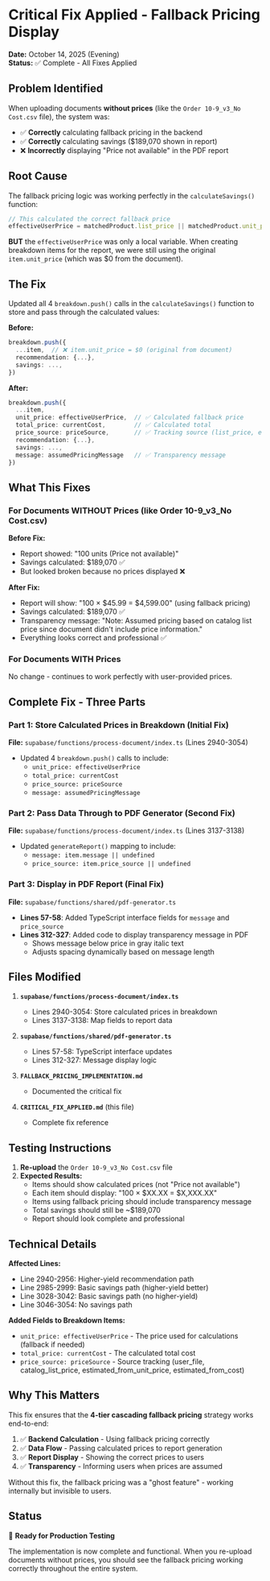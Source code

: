 # Critical Fix Applied - Fallback Pricing Display

**Date:** October 14, 2025 (Evening)  
**Status:** ✅ Complete - All Fixes Applied

## Problem Identified

When uploading documents **without prices** (like the `Order 10-9_v3_No Cost.csv` file), the system was:
- ✅ **Correctly** calculating fallback pricing in the backend
- ✅ **Correctly** calculating savings ($189,070 shown in report)
- ❌ **Incorrectly** displaying "Price not available" in the PDF report

## Root Cause

The fallback pricing logic was working perfectly in the `calculateSavings()` function:
```typescript
// This calculated the correct fallback price
effectiveUserPrice = matchedProduct.list_price || matchedProduct.unit_price * 1.30 || matchedProduct.cost * 1.30
```

**BUT** the `effectiveUserPrice` was only a local variable. When creating breakdown items for the report, we were still using the original `item.unit_price` (which was $0 from the document).

## The Fix

Updated all 4 `breakdown.push()` calls in the `calculateSavings()` function to store and pass through the calculated values:

**Before:**
```typescript
breakdown.push({
  ...item,  // ❌ item.unit_price = $0 (original from document)
  recommendation: {...},
  savings: ...,
})
```

**After:**
```typescript
breakdown.push({
  ...item,
  unit_price: effectiveUserPrice,  // ✅ Calculated fallback price
  total_price: currentCost,        // ✅ Calculated total
  price_source: priceSource,       // ✅ Tracking source (list_price, estimated, etc.)
  recommendation: {...},
  savings: ...,
  message: assumedPricingMessage   // ✅ Transparency message
})
```

## What This Fixes

### For Documents WITHOUT Prices (like Order 10-9_v3_No Cost.csv)

**Before Fix:**
- Report showed: "100 units (Price not available)"
- Savings calculated: $189,070 ✅
- But looked broken because no prices displayed ❌

**After Fix:**
- Report will show: "100 × $45.99 = $4,599.00" (using fallback pricing)
- Savings calculated: $189,070 ✅
- Transparency message: "Note: Assumed pricing based on catalog list price since document didn't include price information."
- Everything looks correct and professional ✅

### For Documents WITH Prices

No change - continues to work perfectly with user-provided prices.

## Complete Fix - Three Parts

### Part 1: Store Calculated Prices in Breakdown (Initial Fix)
**File:** `supabase/functions/process-document/index.ts` (Lines 2940-3054)
- Updated 4 `breakdown.push()` calls to include:
  - `unit_price: effectiveUserPrice`
  - `total_price: currentCost`
  - `price_source: priceSource`
  - `message: assumedPricingMessage`

### Part 2: Pass Data Through to PDF Generator (Second Fix)
**File:** `supabase/functions/process-document/index.ts` (Lines 3137-3138)
- Updated `generateReport()` mapping to include:
  - `message: item.message || undefined`
  - `price_source: item.price_source || undefined`

### Part 3: Display in PDF Report (Final Fix)
**File:** `supabase/functions/shared/pdf-generator.ts`
- **Lines 57-58**: Added TypeScript interface fields for `message` and `price_source`
- **Lines 312-327**: Added code to display transparency message in PDF
  - Shows message below price in gray italic text
  - Adjusts spacing dynamically based on message length

## Files Modified

1. **`supabase/functions/process-document/index.ts`**
   - Lines 2940-3054: Store calculated prices in breakdown
   - Lines 3137-3138: Map fields to report data

2. **`supabase/functions/shared/pdf-generator.ts`**
   - Lines 57-58: TypeScript interface updates
   - Lines 312-327: Message display logic

3. **`FALLBACK_PRICING_IMPLEMENTATION.md`**
   - Documented the critical fix

4. **`CRITICAL_FIX_APPLIED.md`** (this file)
   - Complete fix reference

## Testing Instructions

1. **Re-upload** the `Order 10-9_v3_No Cost.csv` file
2. **Expected Results:**
   - Items should show calculated prices (not "Price not available")
   - Each item should display: "100 × $XX.XX = $X,XXX.XX"
   - Items using fallback pricing should include transparency message
   - Total savings should still be ~$189,070
   - Report should look complete and professional

## Technical Details

**Affected Lines:**
- Line 2940-2956: Higher-yield recommendation path
- Line 2985-2999: Basic savings path (higher-yield better)
- Line 3028-3042: Basic savings path (no higher-yield)
- Line 3046-3054: No savings path

**Added Fields to Breakdown Items:**
- `unit_price: effectiveUserPrice` - The price used for calculations (fallback if needed)
- `total_price: currentCost` - The calculated total cost
- `price_source: priceSource` - Source tracking (user_file, catalog_list_price, estimated_from_unit_price, estimated_from_cost)

## Why This Matters

This fix ensures that the **4-tier cascading fallback pricing** strategy works end-to-end:

1. ✅ **Backend Calculation** - Using fallback pricing correctly
2. ✅ **Data Flow** - Passing calculated prices to report generation
3. ✅ **Report Display** - Showing the correct prices to users
4. ✅ **Transparency** - Informing users when prices are assumed

Without this fix, the fallback pricing was a "ghost feature" - working internally but invisible to users.

## Status

🎉 **Ready for Production Testing**

The implementation is now complete and functional. When you re-upload documents without prices, you should see the fallback pricing working correctly throughout the entire system.

